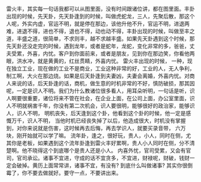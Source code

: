 雷火丰，其实每一句话我都可以从图里面，没有时间跟诸位讲，都在图里面。丰卦出现的时候，先天卦，先天卦逢到的时候，叫做虎蛇龙，三人，先聚后散，那这个人呢，外实内虚，官运不明，就是停在那边，该他升他不升，官运不明，进退两难，进退不得，进也不得，退也不得，动也动不得，丰卦出现的时候，叫做至丰之道，丰盛之道，很简单，不求则丰，越不求越丰盛。如果先天卦遇到这个时候，那先天卦还没走完的时候，遇到龙年，或者是蛇年，龙蛇，变化非常的多，爸爸，丈夫受累，外喜，内忧。客户到你面前来，或者是朋友，见到你在那边笑，你看他两眼，洪水冲，就是黄黄的，红丝贯睛，外喜内忧。 雷火丰出现的时候， 一种，现在独立工业，现在做的工业不是商业，工业这种非常的好，工业的人，无人争利，制工啊，大火在那边烧。如果是后天卦逢到夫妻凶，夫妻会离婚，外喜内忧。对商人来说的话，后天卦逢的话，商机，做生意的时机非常的不好，慎防破损，那其因呢，一定是识人不明。我们为什么教诸位很多看人，用耳朵听明，一句话是听，识人啊要很重要，诸位将来不管在社会，在企业上面，在公司上面，办公室里面，识人不明就祸害千年，你没有第二次机会，识人要很明，能够很好的政治家，能够识人，识人不明， 明机丧失，后天逢到这个卦，他看到这个卦的时候，他一定是感慨万千，识人不明， 当他时机已经丧失掉了以后，他造成很大，时机没有掌握到，对你来说就是伤害，这时候再去后悔，再去学识人，就要买录音带， 六万块，刚开始就可以学了嘛。 流年卦，逢之，很好玩，贵人，小人，同时在侧，尤其你是老板，如果遇到这个流年卦逢到雷火丰好累啊，贵人小人同时在侧，分不清楚啊。他不晓得这个到底哪个是贵人还是小人。 内喜外忧，官司受累，又会有官司，官司承讼。诸事不宜进，守成的话不宜贪多，不宜进，财禄呢，财破，钱财一定会破掉。黄历上面常常讲，诸事不宜，有没有? 到底什么叫做诸事? 其实你很倒霉了，你不要去做就好。要守一点，不要讲出来。